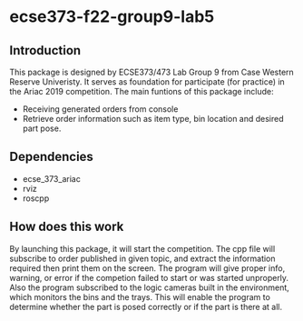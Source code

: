 # ecse373-f22-group9-lab5
## Introduction
This package is designed by ECSE373/473 Lab Group 9 from Case Western Reserve Univeristy. It serves as foundation for participate (for practice) in the Ariac 2019
competition. The main funtions of this package include:
- Receiving generated orders from console
- Retrieve order information such as item type, bin location and desired part pose. 
## Dependencies
- ecse_373_ariac
- rviz
- roscpp
## How does this work
By launching this package, it will start the competition. The cpp file will subscribe to order published in given topic, and extract the information required 
then print them on the screen. The program will give proper info, warning, or error if the competion failed to start or was started unproperly. Also the program 
subscribed to the logic cameras built in the environment, which monitors the bins and the trays. This will enable the program to determine whether the part is 
posed correctly or if the part is there at all. 

